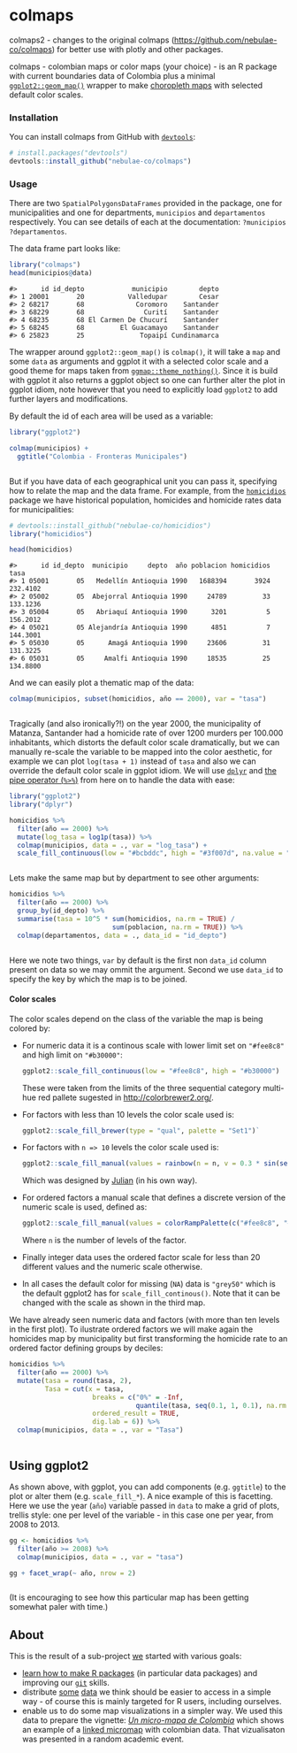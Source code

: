 <!-- README.md is generated from README.rmd. Please edit that file -->
colmaps
=======

colmaps2 - changes to the original colmaps (https://github.com/nebulae-co/colmaps) for better use with plotly and other packages.

colmaps - colombian maps or color maps (your choice) - is an R package with current boundaries data of Colombia plus a minimal [`ggplot2::geom_map()`](http://docs.ggplot2.org/current/geom_map.html) wrapper to make [choropleth maps](https://en.wikipedia.org/wiki/Choropleth_map) with selected default color scales.

### Installation

You can install colmaps from GitHub with [`devtools`](htpps://github.com/hadley/devtools):

``` r
# install.packages("devtools")
devtools::install_github("nebulae-co/colmaps")
```

### Usage

There are two `SpatialPolygonsDataFrames` provided in the package, one for municipalities and one for departments, `municipios` and `departamentos` respectively. You can see details of each at the documentation: `?municipios` `?departamentos`.

The data frame part looks like:

``` r
library("colmaps")
head(municipios@data)
```

    #>      id id_depto            municipio        depto
    #> 1 20001       20           Valledupar        Cesar
    #> 2 68217       68             Coromoro    Santander
    #> 3 68229       68               Curití    Santander
    #> 4 68235       68 El Carmen De Chucurí    Santander
    #> 5 68245       68         El Guacamayo    Santander
    #> 6 25823       25              Topaipí Cundinamarca

The wrapper around `ggplot2::geom_map()` is `colmap()`, it will take a `map` and some `data` as arguments and ggplot it with a selected color scale and a good theme for maps taken from [`ggmap::theme_nothing()`](https://github.com/dkahle/ggmap). Since it is build with ggplot it also returns a ggplot object so one can further alter the plot in ggplot idiom, note however that you need to explicitly load `ggplot2` to add further layers and modifications.

By default the id of each area will be used as a variable:

``` r
library("ggplot2")

colmap(municipios) +
  ggtitle("Colombia - Fronteras Municipales")
```

<img src="README/municipios-1.png" title="" alt="" style="display: block; margin: auto;" />

But if you have data of each geographical unit you can pass it, specifying how to relate the map and the data frame. For example, from the [`homicidios`](https://github.com/nebulae-co/homicidios) package we have historical population, homicides and homicide rates data for municipalities:

``` r
# devtools::install_github("nebulae-co/homicidios")
library("homicidios")

head(homicidios)
```

    #>      id id_depto  municipio     depto  año poblacion homicidios     tasa
    #> 1 05001       05   Medellín Antioquia 1990   1688394       3924 232.4102
    #> 2 05002       05  Abejorral Antioquia 1990     24789         33 133.1236
    #> 3 05004       05   Abriaquí Antioquia 1990      3201          5 156.2012
    #> 4 05021       05 Alejandría Antioquia 1990      4851          7 144.3001
    #> 5 05030       05      Amagá Antioquia 1990     23606         31 131.3225
    #> 6 05031       05     Amalfi Antioquia 1990     18535         25 134.8800

And we can easily plot a thematic map of the data:

``` r
colmap(municipios, subset(homicidios, año == 2000), var = "tasa")
```

<img src="README/homicides-map-a-1.png" title="" alt="" style="display: block; margin: auto;" />

Tragically (and also ironically?!) on the year 2000, the municipality of Matanza, Santander had a homicide rate of over 1200 murders per 100.000 inhabitants, which distorts the default color scale dramatically, but we can manually re-scale the variable to be mapped into the color aesthetic, for example we can plot `log(tasa + 1)` instead of `tasa` and also we can override the default color scale in ggplot idiom. We will use [`dplyr`](https://github.com/dplyr) and [the pipe operator (`%>%`)](https://github.com/smbache/magrittr) from here on to handle the data with ease:

``` r
library("ggplot2")
library("dplyr")

homicidios %>%
  filter(año == 2000) %>%
  mutate(log_tasa = log1p(tasa)) %>%
  colmap(municipios, data = ., var = "log_tasa") +
  scale_fill_continuous(low = "#bcbddc", high = "#3f007d", na.value = "wheat")
```

<img src="README/homicides-map-b-1.png" title="" alt="" style="display: block; margin: auto;" />

Lets make the same map but by department to see other arguments:

``` r
homicidios %>%
  filter(año == 2000) %>%
  group_by(id_depto) %>%
  summarise(tasa = 10^5 * sum(homicidios, na.rm = TRUE) /
                          sum(poblacion, na.rm = TRUE)) %>%
  colmap(departamentos, data = ., data_id = "id_depto")
```

<img src="README/department-map-1.png" title="" alt="" style="display: block; margin: auto;" />

Here we note two things, `var` by default is the first non `data_id` column present on data so we may ommit the argument. Second we use `data_id` to specify the key by which the map is to be joined.

#### Color scales

The color scales depend on the class of the variable the map is being colored by:

-   For numeric data it is a continous scale with lower limit set on `"#fee8c8"` and high limit on `"#b30000"`:

    ``` r
    ggplot2::scale_fill_continuous(low = "#fee8c8", high = "#b30000")
    ```

    These were taken from the limits of the three sequential category multi-hue red pallete sugested in <http://colorbrewer2.org/>.

-   For factors with less than 10 levels the color scale used is:

    ``` r
    ggplot2::scale_fill_brewer(type = "qual", palette = "Set1")`
    ```

-   For factors with `n => 10` levels the color scale used is:

    ``` r
    ggplot2::scale_fill_manual(values = rainbow(n = n, v = 0.3 * sin(seq_len(n)) + 0.7))
    ```

    Which was designed by [Julian](https://github.com/CruzJulian) (in his own way).

-   For ordered factors a manual scale that defines a discrete version of the numeric scale is used, defined as:

    ``` r
    ggplot2::scale_fill_manual(values = colorRampPalette(c("#fee8c8", "#b30000"))(n))
    ```

    Where `n` is the number of levels of the factor.

-   Finally integer data uses the ordered factor scale for less than 20 different values and the numeric scale otherwise.

-   In all cases the default color for missing (`NA`) data is `"grey50"` which is the default ggplot2 has for `scale_fill_continous()`. Note that it can be changed with the scale as shown in the third map.

We have already seen numeric data and factors (with more than ten levels in the first plot). To ilustrate ordered factors we will make again the homicides map by municipality but first transforming the homicide rate to an ordered factor defining groups by deciles:

``` r
homicidios %>%
  filter(año == 2000) %>%
  mutate(tasa = round(tasa, 2),
         Tasa = cut(x = tasa,
                     breaks = c("0%" = -Inf,
                                quantile(tasa, seq(0.1, 1, 0.1), na.rm = TRUE)),
                     ordered_result = TRUE,
                     dig.lab = 6)) %>%
  colmap(municipios, data = ., var = "Tasa")
```

<img src="README/homicides-map-c-1.png" title="" alt="" style="display: block; margin: auto;" />

Using ggplot2
-------------

As shown above, with ggplot, you can add components (e.g. `ggtitle`) to the plot or alter them (e.g. `scale_fill_*`). A nice example of this is facetting. Here we use the year (`año`) variable passed in `data` to make a grid of plots, trellis style: one per level of the variable - in this case one per year, from 2008 to 2013.

``` r
gg <- homicidios %>%
  filter(año >= 2008) %>%
  colmap(municipios, data = ., var = "tasa")

gg + facet_wrap(~ año, nrow = 2)
```

<img src="README/facetted-map-1.png" title="" alt="" style="display: block; margin: auto;" />

(It is encouraging to see how this particular map has been getting somewhat paler with time.)

About
-----

This is the result of a sub-project [we](https://github.com/nebulae-co) started with various goals:

-   [learn how to make R packages](http://r-pkgs.had.co.nz/) (in particular data packages) and improving our [`git`](https://git-scm.com/) skills.
-   distribute [some](https://github.com/nebulae-co/homicidios) [data](https://github.com/nebulae-co/saber) we think should be easier to access in a simple way - of course this is mainly targeted for R users, including ourselves.
-   enable us to do some map visualizations in a simpler way. We used this data to prepare the vignette: [*Un micro-mapa de Colombia*](http://nebulae-co.github.io/colmaps/micromapa) which shows an example of a [linked micromap](https://www.jstatsoft.org/article/view/v063i02) with colombian data. That vizualisaton was presented in a random academic event.
